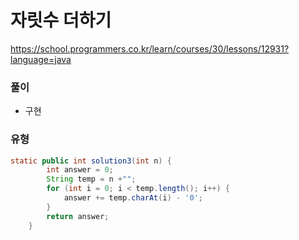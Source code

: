 # 자릿수 더하기
https://school.programmers.co.kr/learn/courses/30/lessons/12931?language=java

### 풀이
- 구현

### 유형
```java
static public int solution3(int n) {
        int answer = 0;
        String temp = n +"";
        for (int i = 0; i < temp.length(); i++) {
			answer += temp.charAt(i) - '0';
		}
        return answer;
    }
```
